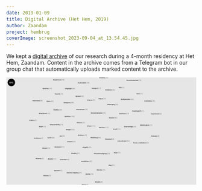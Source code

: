```yaml
---
date: 2019-01-09
title: Digital Archive (Het Hem, 2019)
author: Zaandam
project: hembrug
coverImage: screenshot_2023-09-04_at_13.54.45.jpg
---
```

We kept a [digital archive](https://archive.shockforest.group/#/) of our research during a 4-month residency at Het Hem, Zaandam. Content in the archive comes from a Telegram bot in our group chat that automatically uploads marked content to the archive. 

![](screenshot-2023-09-01-at-23-10-21-shock-forest-log.png "Digital Archive")